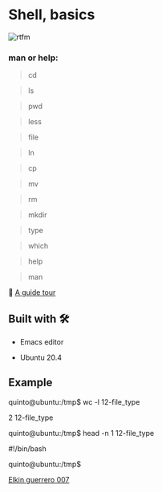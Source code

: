 # Shell, basics


![rtfm](https://user-images.githubusercontent.com/85587286/160321598-b149394f-c0c6-48ba-97ee-8d08d2f94ee1.png)

###  man or help:

> cd
 
> ls
 
> pwd
 
> less
 
> file
 
> ln
 
> cp
 
> mv
 
> rm
 
> mkdir
 
> type
 
> which
 
> help

> man
    
🚀  [A guide tour](http://linuxcommand.org/lc3_lts0040.php)


## Built with 🛠️

* Emacs editor

* Ubuntu 20.4
  
## Example

quinto@ubuntu:/tmp$ wc -l 12-file_type

2 12-file_type

quinto@ubuntu:/tmp$ head -n 1 12-file_type 

#!/bin/bash

quinto@ubuntu:/tmp$

[Elkin guerrero 007](https://github.com/elkinguerrero007)

